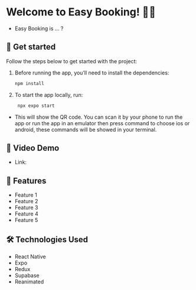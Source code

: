 # Welcome to Easy Booking! 📱✨

- Easy Booking is ... ?

## 🚀 Get started
Follow the steps below to get started with the project:
1. Before running the app, you’ll need to install the dependencies:

   ```bash
   npm install
   ```

2. To start the app locally, run:

   ```bash
    npx expo start
   ```
- This will show the QR code. You can scan it by your phone to run the app or run the app in an emulator then press command to choose ios or android, these commands will be showed in your terminal.

## 🎥 Video Demo
- Link: 

## 📱 Features

- Feature 1
- Feature 2
- Feature 3
- Feature 4
- Feature 5

## 🛠️ Technologies Used
- React Native
- Expo
- Redux
- Supabase
- Reanimated

